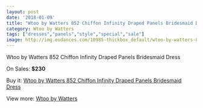 ```yaml
---
layout: post
date: '2018-01-09'
title: "Wtoo by Watters 852 Chiffon Infinity Draped Panels Bridesmaid Dress"
category: Wtoo by Watters 
tags: ["dresses","panels","style","special","sale"]
image: http://img.eudances.com/10985-thickbox_default/wtoo-by-watters-852-chiffon-infinity-draped-panels-bridesmaid-dress.jpg
---
```

Wtoo by Watters 852 Chiffon Infinity Draped Panels Bridesmaid Dress

On Sales: **$230**
<a href="https://www.eudances.com/en/wtoo-by-watters/3505-wtoo-by-watters-852-chiffon-infinity-draped-panels-bridesmaid-dress.html"><amp-img layout="responsive" width="600" height="600" src="//img.eudances.com/10985-thickbox_default/wtoo-by-watters-852-chiffon-infinity-draped-panels-bridesmaid-dress.jpg" alt="Wtoo by Watters 852 Chiffon Infinity Draped Panels Bridesmaid Dress 0" /></a>
<a href="https://www.eudances.com/en/wtoo-by-watters/3505-wtoo-by-watters-852-chiffon-infinity-draped-panels-bridesmaid-dress.html"><amp-img layout="responsive" width="600" height="600" src="//img.eudances.com/10992-thickbox_default/wtoo-by-watters-852-chiffon-infinity-draped-panels-bridesmaid-dress.jpg" alt="Wtoo by Watters 852 Chiffon Infinity Draped Panels Bridesmaid Dress 1" /></a>
<a href="https://www.eudances.com/en/wtoo-by-watters/3505-wtoo-by-watters-852-chiffon-infinity-draped-panels-bridesmaid-dress.html"><amp-img layout="responsive" width="600" height="600" src="//img.eudances.com/10991-thickbox_default/wtoo-by-watters-852-chiffon-infinity-draped-panels-bridesmaid-dress.jpg" alt="Wtoo by Watters 852 Chiffon Infinity Draped Panels Bridesmaid Dress 2" /></a>
<a href="https://www.eudances.com/en/wtoo-by-watters/3505-wtoo-by-watters-852-chiffon-infinity-draped-panels-bridesmaid-dress.html"><amp-img layout="responsive" width="600" height="600" src="//img.eudances.com/10990-thickbox_default/wtoo-by-watters-852-chiffon-infinity-draped-panels-bridesmaid-dress.jpg" alt="Wtoo by Watters 852 Chiffon Infinity Draped Panels Bridesmaid Dress 3" /></a>
<a href="https://www.eudances.com/en/wtoo-by-watters/3505-wtoo-by-watters-852-chiffon-infinity-draped-panels-bridesmaid-dress.html"><amp-img layout="responsive" width="600" height="600" src="//img.eudances.com/10989-thickbox_default/wtoo-by-watters-852-chiffon-infinity-draped-panels-bridesmaid-dress.jpg" alt="Wtoo by Watters 852 Chiffon Infinity Draped Panels Bridesmaid Dress 4" /></a>
<a href="https://www.eudances.com/en/wtoo-by-watters/3505-wtoo-by-watters-852-chiffon-infinity-draped-panels-bridesmaid-dress.html"><amp-img layout="responsive" width="600" height="600" src="//img.eudances.com/10988-thickbox_default/wtoo-by-watters-852-chiffon-infinity-draped-panels-bridesmaid-dress.jpg" alt="Wtoo by Watters 852 Chiffon Infinity Draped Panels Bridesmaid Dress 5" /></a>
<a href="https://www.eudances.com/en/wtoo-by-watters/3505-wtoo-by-watters-852-chiffon-infinity-draped-panels-bridesmaid-dress.html"><amp-img layout="responsive" width="600" height="600" src="//img.eudances.com/10987-thickbox_default/wtoo-by-watters-852-chiffon-infinity-draped-panels-bridesmaid-dress.jpg" alt="Wtoo by Watters 852 Chiffon Infinity Draped Panels Bridesmaid Dress 6" /></a>
<a href="https://www.eudances.com/en/wtoo-by-watters/3505-wtoo-by-watters-852-chiffon-infinity-draped-panels-bridesmaid-dress.html"><amp-img layout="responsive" width="600" height="600" src="//img.eudances.com/10986-thickbox_default/wtoo-by-watters-852-chiffon-infinity-draped-panels-bridesmaid-dress.jpg" alt="Wtoo by Watters 852 Chiffon Infinity Draped Panels Bridesmaid Dress 7" /></a>

Buy it: [Wtoo by Watters 852 Chiffon Infinity Draped Panels Bridesmaid Dress](https://www.eudances.com/en/wtoo-by-watters/3505-wtoo-by-watters-852-chiffon-infinity-draped-panels-bridesmaid-dress.html "Wtoo by Watters 852 Chiffon Infinity Draped Panels Bridesmaid Dress")

View more: [Wtoo by Watters ](https://www.eudances.com/en/67-wtoo-by-watters "Wtoo by Watters ")